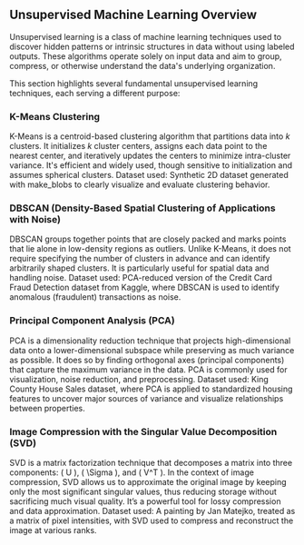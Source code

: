 ## Unsupervised Machine Learning Overview

Unsupervised learning is a class of machine learning techniques used to discover hidden patterns or intrinsic structures in data without using labeled outputs. These algorithms operate solely on input data and aim to group, compress, or otherwise understand the data's underlying organization.

This section highlights several fundamental unsupervised learning techniques, each serving a different purpose:

### K-Means Clustering
K-Means is a centroid-based clustering algorithm that partitions data into *k* clusters. It initializes *k* cluster centers, assigns each data point to the nearest center, and iteratively updates the centers to minimize intra-cluster variance. It's efficient and widely used, though sensitive to initialization and assumes spherical clusters.
Dataset used: Synthetic 2D dataset generated with make_blobs to clearly visualize and evaluate clustering behavior.

### DBSCAN (Density-Based Spatial Clustering of Applications with Noise)
DBSCAN groups together points that are closely packed and marks points that lie alone in low-density regions as outliers. Unlike K-Means, it does not require specifying the number of clusters in advance and can identify arbitrarily shaped clusters. It is particularly useful for spatial data and handling noise.
Dataset used: PCA-reduced version of the Credit Card Fraud Detection dataset from Kaggle, where DBSCAN is used to identify anomalous (fraudulent) transactions as noise.

### Principal Component Analysis (PCA)
PCA is a dimensionality reduction technique that projects high-dimensional data onto a lower-dimensional subspace while preserving as much variance as possible. It does so by finding orthogonal axes (principal components) that capture the maximum variance in the data. PCA is commonly used for visualization, noise reduction, and preprocessing.
Dataset used: King County House Sales dataset, where PCA is applied to standardized housing features to uncover major sources of variance and visualize relationships between properties.

### Image Compression with the Singular Value Decomposition (SVD)
SVD is a matrix factorization technique that decomposes a matrix into three components: \( U \), \( \Sigma \), and \( V^T \). In the context of image compression, SVD allows us to approximate the original image by keeping only the most significant singular values, thus reducing storage without sacrificing much visual quality. It’s a powerful tool for lossy compression and data approximation.
Dataset used: A painting by Jan Matejko, treated as a matrix of pixel intensities, with SVD used to compress and reconstruct the image at various ranks.